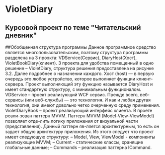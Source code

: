 # VioletDiary
Курсовой проект по теме "Читательский дневник" 
-------------------------------------------
##Обобщенная структура программы
Данное программное средство является многопользовательским, поэтому структура программы разделена на 3 проэкта: VDService(Сервис), DiaryHost(Хост), VioletBookDiary(клиент). 3 проекта для удобства помещенный в одно решение – VioletDiary, структура решения предоставлена на рисунке 3.2. Далее подробнее о назначении каждого. 
Хост (host) — в первую очередь это любое устройство, которое выполняет функции клиент-сервера. Проект выполняющий эту функцию называется DiaryHost и имеет стандартную структуру, с минимальным функционалом. 
VDService – проект реализующий WCF сервис. Прежде всего, веб-сервисы (или веб-службы) — это технология. И как и любая другая технология, они имеют довольно четко очерченную среду применения.
VioletDiaryBook – проект реализующий интерфейс клиента. В проете реали-зован паттерн MVVM. Паттерн MVVM (Model-View-ViewModel) позволяет отде-лить логику приложения от визуальной части (представления). Данный паттерн яв-ляется архитектурным, то есть он задает общую архитектуру приложения. Из этого следует что проект имеет следующую структуру: 
– Model, View, ViewModel - компоненты реализующие MVVM;
– Current - статические классы, хранящие глобальные данные;
– Commands – реализация паттерна ICommand.
